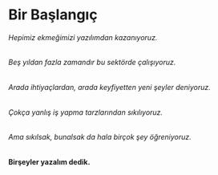# Bir Başlangıç

###### *Hepimiz ekmeğimizi yazılımdan kazanıyoruz.*
###### *Beş yıldan fazla zamandır bu sektörde çalışıyoruz.*
###### *Arada ihtiyaçlardan, arada keyfiyetten yeni şeyler deniyoruz.*
###### *Çokça yanlış iş yapma tarzlarından sıkılıyoruz.*
###### *Ama sıkılsak, bunalsak da hala birçok şey öğreniyoruz.*

#### Birşeyler yazalım dedik.